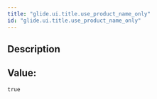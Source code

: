 ```yaml
---
title: "glide.ui.title.use_product_name_only"
id: "glide.ui.title.use_product_name_only"
---
```

## Description



## Value: 
```
true
```